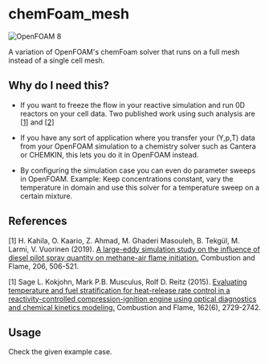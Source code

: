 # chemFoam_mesh
![OpenFOAM 8](https://img.shields.io/badge/OpenFOAM-8-brightgreen)

A variation of OpenFOAM's chemFoam solver that runs on a full mesh instead of a single cell mesh.

## Why do I need this?

* If you want to freeze the flow in your reactive simulation and run 0D reactors on your cell data. Two published work using such analysis are  [[1]](#1) and  [[2]](#2)

* If you have any sort of application where you transfer your (Y,p,T) data from your OpenFOAM simulation to a chemistry solver such as Cantera or CHEMKIN, this lets you do it in OpenFOAM instead.

* By configuring the simulation case you can even do parameter sweeps in OpenFOAM. Example: Keep concentrations constant, vary the temperature in domain and use this solver for a temperature sweep on a certain mixture.

## References
<a id="1">[1]</a> 
H. Kahila, O. Kaario, Z. Ahmad, M. Ghaderi Masouleh, B. Tekgül, M. Larmi, V. Vuorinen (2019). 
[A large-eddy simulation study on the influence of diesel pilot spray quantity on methane-air flame initiation.](https://www.sciencedirect.com/science/article/pii/S001021801930238X)
Combustion and Flame, 206, 506-521.

<a id="2">[1]</a> 
Sage L. Kokjohn, Mark P.B. Musculus, Rolf D. Reitz (2015). 
[Evaluating temperature and fuel stratification for heat-release rate control in a reactivity-controlled compression-ignition engine using optical diagnostics and chemical kinetics modeling.](http://www.sciencedirect.com/science/article/pii/S0010218015001200)
Combustion and Flame, 162(6), 2729-2742.

## Usage

Check the given example case.
